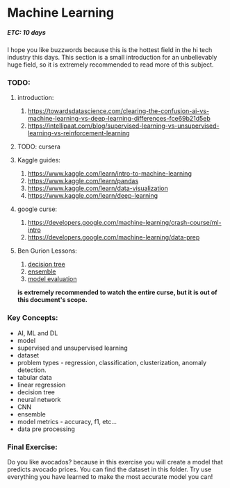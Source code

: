 # Machine Learning
##### ETC: 10 days
I hope you like buzzwords because this is the hottest field in the hi tech industry this days.
This section is a small introduction for an unbelievably huge field, so it is extremely recommended to
read more of this subject. 

### TODO:
1.  introduction:
    1. https://towardsdatascience.com/clearing-the-confusion-ai-vs-machine-learning-vs-deep-learning-differences-fce69b21d5eb
    2. https://intellipaat.com/blog/supervised-learning-vs-unsupervised-learning-vs-reinforcement-learning
2. TODO: cursera
3. Kaggle guides:
    1. https://www.kaggle.com/learn/intro-to-machine-learning
    2. https://www.kaggle.com/learn/pandas
    3. https://www.kaggle.com/learn/data-visualization
    4. https://www.kaggle.com/learn/deep-learning
4. google curse:
    1. https://developers.google.com/machine-learning/crash-course/ml-intro
    2. https://developers.google.com/machine-learning/data-prep
5.  Ben Gurion Lessons:
    1.  [decision tree](https://www.youtube.com/watch?v=dUetL87cOs8&list=PL7APM8kdz5hNs4R00bWzfRWe5bVnMJjw8&index=8)
    2.  [ensemble](https://www.youtube.com/watch?v=DiVZ4TNGDjg&list=PL7APM8kdz5hNs4R00bWzfRWe5bVnMJjw8&index=9)
    3.  [model evaluation](https://www.youtube.com/watch?v=fp_fDfC_jcM&list=PL7APM8kdz5hNs4R00bWzfRWe5bVnMJjw8&index=4)

    **is extremely recommended to watch the entire curse, but it is out of this document's scope.**

### Key Concepts:
-   AI, ML and DL
-   model
-   supervised and unsupervised learning
-   dataset
-   problem types - regression, classification, clusterization, anomaly detection.
-   tabular data
-   linear regression
-   decision tree
-   neural network
-   CNN
-   ensemble
-   model metrics - accuracy, f1, etc...
-   data pre processing

### Final Exercise:
Do you like avocados? because in this exercise you will create a model that predicts avocado prices.
You can find the dataset in this folder. Try use everything you have learned to make the most accurate model you can!